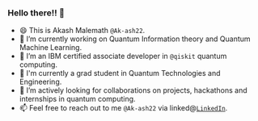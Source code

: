 ### Hello there!! 👋

- 😄 This is Akash Malemath `@Ak-ash22`.
- 🔭 I’m currently working on Quantum Information theory and Quantum Machine Learning.
- 🌱 I’m an IBM certified associate developer in `@qiskit` quantum computing.
- 🌱 I'm currently a grad student in Quantum Technologies and Engineering. 
- 👯 I’m actively looking for collaborations on projects, hackathons and internships in quantum computing.
- 📫 Feel free to reach out to me `@Ak-ash22` via linked@[`LinkedIn`](https://www.linkedin.com/in/akash-malemath).

